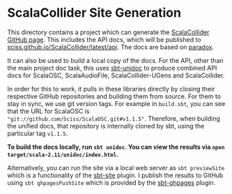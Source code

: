 # ScalaCollider Site Generation

This directory contains a project which can generate
the [ScalaCollider GitHub page](http://sciss.github.io/ScalaCollider). This includes the API docs, which will be
published to [sciss.github.io/ScalaCollider/latest/api](http://sciss.github.io/ScalaCollider/latest/api). The docs
are based on [paradox](https://github.com/lightbend/paradox).

It can also be used to build a local copy of the docs. For the API, other than the main project doc task, this
uses [sbt-unidoc](https://github.com/sbt/sbt-unidoc) to produce combined API docs for ScalaOSC, ScalaAudioFile,
ScalaCollider-UGens and ScalaCollider.

In order for this to work, it pulls in these libraries directly by closing their respective GitHub repositories
and building them from source. For them to stay in sync, we use git version tags. For example in `build.sbt`, you
can see that the URL for ScalaOSC is `"git://github.com/Sciss/ScalaOSC.git#v1.1.5"`. Therefore, when building the
unified docs, that repository is internally cloned by sbt, using the particular tag `v1.1.5`.

__To build the docs locally, run `sbt unidoc`. You can view the results via `open target/scala-2.11/unidoc/index.html`.__

Alternatively, you can run the site via a local web server as `sbt previewSite` which is a functionality of
the [sbt-site](https://github.com/sbt/sbt-site) plugin. I publish the results to GitHub using
`sbt ghpagesPushSite` which is provided by the [sbt-ghpages](https://github.com/sbt/sbt-ghpages) plugin.
